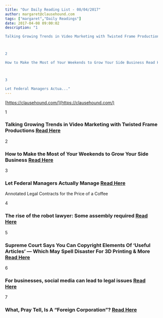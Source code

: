 ```yaml
---
title: "Our Daily Reading List - 08/04/2017"
author: margaret@clausehound.com
tags: ["margaret","Daily Readings"]
date: 2017-04-08 09:00:02
description: "1

Talking Growing Trends in Video Marketing with Twisted Frame Productions Read Here



2

How to Make the Most of Your Weekends to Grow Your Side Business Read Here



3

Let Federal Managers Actua..."
---
```


[https://clausehound.com/](https://clausehound.com/)

1

### Talking Growing Trends in Video Marketing with Twisted Frame Productions [Read Here](http://www.futurpreneur.ca/en/2017/video-marketing-twisted-frame/)

2

### How to Make the Most of Your Weekends to Grow Your Side Business [Read Here](https://www.shopify.ca/blog/47108229-how-to-make-the-most-of-your-weekends-to-grow-your-side-business)

3

### Let Federal Managers Actually Manage  [Read Here](https://www.forbes.com/sites/realspin/2017/03/23/let-federal-managers-actually-manage/#37cffd0b427d)

Annotated Legal Contracts
for the Price of a Coffee

4

### The rise of the robot lawyer: Some assembly required  [Read Here](https://goo.gl/kvib7G)

5

### Supreme Court Says You Can Copyright Elements Of ‘Useful Articles’ — Which May Spell Disaster For 3D Printing & More [Read Here](https://goo.gl/LcoKVi)

6

### For businesses, social media can lead to legal issues [Read Here](https://goo.gl/MjwuQ9)

7

### What, Pray Tell, Is A “Foreign Corporation”?  [Read Here](https://goo.gl/ZlbN3n)
